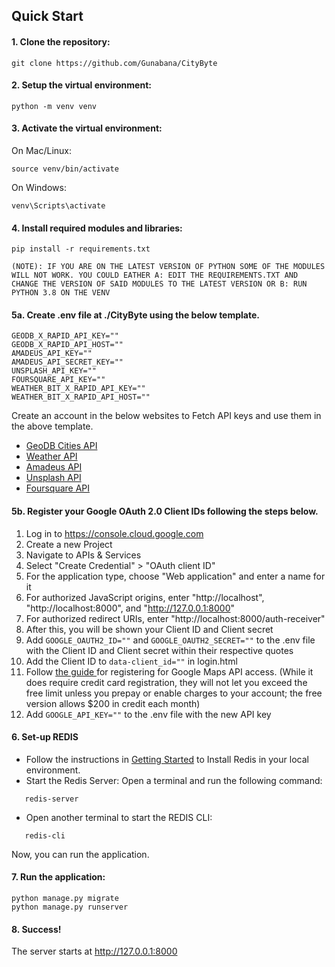 ## Quick Start

#### 1. Clone the repository:  

```
git clone https://github.com/Gunabana/CityByte
```


#### 2. Setup the virtual environment:

```
python -m venv venv
```


#### 3. Activate the virtual environment:  
On Mac/Linux: 
```
source venv/bin/activate
```
      
On Windows: 
```
venv\Scripts\activate
```
   

#### 4. Install required modules and libraries:  

```
pip install -r requirements.txt

(NOTE): IF YOU ARE ON THE LATEST VERSION OF PYTHON SOME OF THE MODULES WILL NOT WORK. YOU COULD EATHER A: EDIT THE REQUIREMENTS.TXT AND CHANGE THE VERSION OF SAID MODULES TO THE LATEST VERSION OR B: RUN PYTHON 3.8 ON THE VENV
```


#### 5a. Create .env file at ./CityByte using the below template.
   
```
GEODB_X_RAPID_API_KEY=""
GEODB_X_RAPID_API_HOST=""
AMADEUS_API_KEY=""
AMADEUS_API_SECRET_KEY=""
UNSPLASH_API_KEY=""
FOURSQUARE_API_KEY=""
WEATHER_BIT_X_RAPID_API_KEY=""
WEATHER_BIT_X_RAPID_API_HOST=""
```
Create an account in the below websites to Fetch API keys and use them in the above template.  
* [GeoDB Cities API](https://rapidapi.com/wirefreethought/api/geodb-cities/details)
* [Weather API](https://rapidapi.com/weatherbit/api/weather)
* [Amadeus API](https://developers.amadeus.com/)
* [Unsplash API](https://unsplash.com/developers)
* [Foursquare API](https://location.foursquare.com/developer/)  

#### 5b. Register your Google OAuth 2.0 Client IDs following the steps below.
1. Log in to https://console.cloud.google.com
2. Create a new Project
3. Navigate to APIs & Services
4. Select "Create Credential" > "OAuth client ID"
5. For the application type, choose "Web application" and enter a name for it
6. For authorized JavaScript origins, enter "http://localhost", "http://localhost:8000", and "http://127.0.0.1:8000"
7. For authorized redirect URIs, enter "http://localhost:8000/auth-receiver"
8. After this, you will be shown your Client ID and Client secret
9. Add `GOOGLE_OAUTH2_ID=""` and `GOOGLE_OAUTH2_SECRET=""` to the .env file with the Client ID and Client secret within their respective quotes
10. Add the Client ID to `data-client_id=""` in login.html
11. Follow <a href="https://developers.google.com/maps/get-started#create-project"> the guide </a> for registering for Google Maps API access. (While it does require credit
card registration, they will not let you exceed the free limit unless you prepay
or enable charges to your account; the free version allows $200 in credit each month)
12. Add `GOOGLE_API_KEY=""` to the .env file with the new API key

#### 6. Set-up REDIS
* Follow the instructions in [Getting Started](https://redis.io/docs/getting-started/) to Install Redis in your local environment.
* Start the Redis Server: Open a terminal and run the following command:
```
   redis-server
```
* Open another terminal to start the REDIS CLI:
```
   redis-cli
```

Now, you can run the application.
#### 7. Run the application:  
``` 
python manage.py migrate
python manage.py runserver
```

#### 8. Success!
The server starts at http://127.0.0.1:8000
